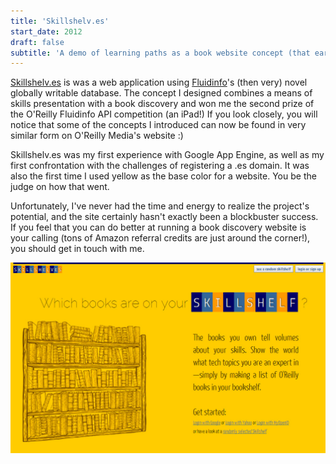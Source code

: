 ```yaml
---
title: 'Skillshelv.es'
start_date: 2012
draft: false
subtitle: 'A demo of learning paths as a book website concept (that earned me an iPad!)'
---
```



[Skillshelv.es](http://www.skillshelv.es) is was a web application using [Fluidinfo](http://fluidinfo.com)'s (then very) novel globally writable database.
The concept I designed combines a means of skills presentation with a book discovery and won me the second prize of the O'Reilly Fluidinfo API competition (an iPad!)
If you look closely, you will notice that some of the concepts I introduced can now be found in very similar form on O'Reilly Media's website :)

Skillshelv.es was my first experience with Google App Engine, as well as my first confrontation with the challenges of registering a .es domain.
It was also the first time I used yellow as the base color for a website.
You be the judge on how that went.

Unfortunately, I've never had the time and energy to realize the project's potential, and the site certainly hasn't exactly been a blockbuster success.
If you feel that you can do better at running a book discovery website is your calling (tons of Amazon referral credits are just around the corner!), you should get in touch with me.

![](images/frontpage.jpg)

